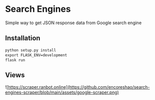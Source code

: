 # Search Engines

Simple way to get JSON response data from Google search engine

## Installation

```
python setup.py install
export FLASK_ENV=development
flask run
```

## Views

![https://scraper.ranbot.online](https://github.com/encoreshao/search-engines-scraper/blob/main/assets/google-scraper.png)
